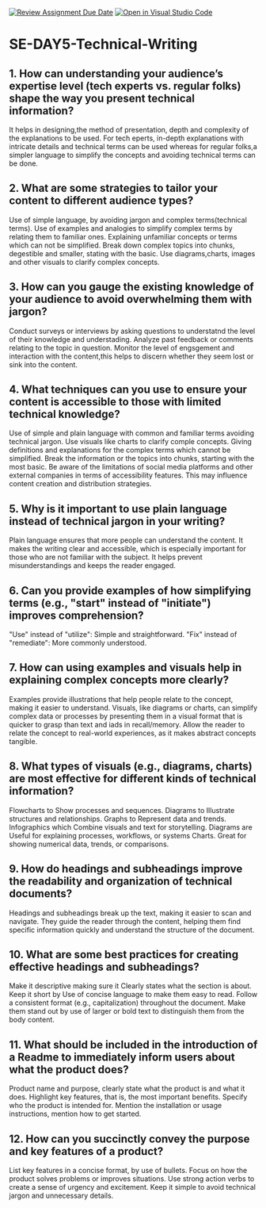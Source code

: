 [![Review Assignment Due Date](https://classroom.github.com/assets/deadline-readme-button-22041afd0340ce965d47ae6ef1cefeee28c7c493a6346c4f15d667ab976d596c.svg)](https://classroom.github.com/a/zsAR-pyY)
[![Open in Visual Studio Code](https://classroom.github.com/assets/open-in-vscode-2e0aaae1b6195c2367325f4f02e2d04e9abb55f0b24a779b69b11b9e10269abc.svg)](https://classroom.github.com/online_ide?assignment_repo_id=15663756&assignment_repo_type=AssignmentRepo)
# SE-DAY5-Technical-Writing
## 1. How can understanding your audience’s expertise level (tech experts vs. regular folks) shape the way you present technical information?
It helps in designing,the method of presentation, depth and complexity of the explanations to be used. For tech eperts, in-depth explanations with  intricate details and technical terms can be used whereas for regular folks,a simpler language to simplify the concepts and avoiding technical terms can be done.
## 2. What are some strategies to tailor your content to different audience types?
Use of simple language, by avoiding jargon and complex terms(technical terms).
Use of examples and analogies to simplify complex terms by relating them to familiar ones.
Explaining unfamiliar concepts or terms which can not be simplified.
Break down complex topics into chunks, degestible and smaller, stating with the basic.
Use diagrams,charts, images and other visuals to clarify complex concepts.
## 3. How can you gauge the existing knowledge of your audience to avoid overwhelming them with jargon?
Conduct surveys or interviews by asking questions to understatnd the level of their knowledge and understading.
Analyze past feedback or comments relating to the topic in question.
Monitor the level of engsgement and interaction with the content,this helps to discern whether they seem lost or sink into the content.
## 4. What techniques can you use to ensure your content is accessible to those with limited technical knowledge?
Use of simple and plain language with common and familiar terms avoiding technical jargon.
Use visuals like charts to clarify comple concepts.
Giving definitions and explanations for the complex terms which  cannot be simplified.
Break the information or the topics into chunks, starting with the most basic.
Be aware of the limitations of social media platforms and other external companies in terms of accessibility features. This may influence content creation and distribution strategies.
## 5. Why is it important to use plain language instead of technical jargon in your writing?
Plain language ensures that more people can understand the content.
It makes the writing clear and accessible, which is especially important for those who are not familiar with the subject.
It helps prevent misunderstandings and keeps the reader engaged.
## 6. Can you provide examples of how simplifying terms (e.g., "start" instead of "initiate") improves comprehension?
"Use" instead of "utilize": Simple and straightforward.
"Fix" instead of "remediate": More commonly understood.
## 7. How can using examples and visuals help in explaining complex concepts more clearly?
Examples provide illustrations that help people relate to the concept, making it easier to understand. 
Visuals, like diagrams or charts, can simplify complex data or processes by presenting them in a visual format that is quicker to grasp than text and iads in recall/memory.
Allow the reader to relate the concept to real-world experiences,  as it makes abstract concepts tangible.
## 8. What types of visuals (e.g., diagrams, charts) are most effective for different kinds of technical information?
Flowcharts to Show processes and sequences.
Diagrams to Illustrate structures and relationships.
Graphs to Represent data and trends.
Infographics which Combine visuals and text for storytelling.
Diagrams are Useful for explaining processes, workflows, or systems 
Charts. Great for showing numerical data, trends, or comparisons.
## 9. How do headings and subheadings improve the readability and organization of technical documents?
Headings and subheadings break up the text, making it easier to scan and navigate. They guide the reader through the content, helping them find specific information quickly and understand the structure of the document.
## 10. What are some best practices for creating effective headings and subheadings?
Make it descriptive making sure it Clearly states what the section is about.
Keep it short by Use of concise language to make them easy to read.
Follow a consistent format (e.g., capitalization) throughout the document.
Make them stand out by use of larger or bold text to distinguish them from the body content.
## 11. What should be included in the introduction of a Readme to immediately inform users about what the product does?
Product name and purpose, clearly state what the product is and what it does.
Highlight key features, that is, the most important benefits.
Specify who the product is intended for.
Mention the installation or usage instructions, mention how to get started.
## 12. How can you succinctly convey the purpose and key features of a product?
List key features in a concise format, by use of bullets.
Focus on how the product solves problems or improves situations.
Use strong action verbs to create a sense of urgency and excitement.
Keep it simple to avoid technical jargon and unnecessary details.
